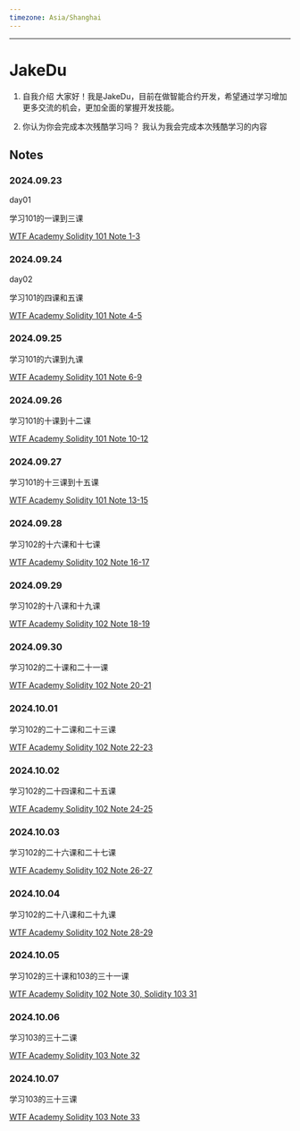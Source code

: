 ```yaml
---
timezone: Asia/Shanghai
---
```


---

# JakeDu

1. 自我介绍
  大家好！我是JakeDu，目前在做智能合约开发，希望通过学习增加更多交流的机会，更加全面的掌握开发技能。

2. 你认为你会完成本次残酷学习吗？
  我认为我会完成本次残酷学习的内容

## Notes

<!-- Content_START -->

### 2024.09.23

day01

学习101的一课到三课

[WTF Academy Solidity 101 Note 1-3](/content/JakeDu/01.md)
<br>

### 2024.09.24

day02

学习101的四课和五课

[WTF Academy Solidity 101 Note 4-5](/content/JakeDu/02.md)
<br>

### 2024.09.25

学习101的六课到九课

[WTF Academy Solidity 101 Note 6-9](/content/JakeDu/03.md)
<br>

### 2024.09.26

学习101的十课到十二课

[WTF Academy Solidity 101 Note 10-12](/content/JakeDu/04.md)
<br>

### 2024.09.27

学习101的十三课到十五课

[WTF Academy Solidity 101 Note 13-15](/content/JakeDu/05.md)
<br>

### 2024.09.28

学习102的十六课和十七课

[WTF Academy Solidity 102 Note 16-17](/content/JakeDu/06.md)
<br>

### 2024.09.29

学习102的十八课和十九课

[WTF Academy Solidity 102 Note 18-19](/content/JakeDu/07.md)
<br>

### 2024.09.30

学习102的二十课和二十一课

[WTF Academy Solidity 102 Note 20-21](/content/JakeDu/08.md)
<br>

### 2024.10.01

学习102的二十二课和二十三课

[WTF Academy Solidity 102 Note 22-23](/content/JakeDu/09.md)
<br>

### 2024.10.02

学习102的二十四课和二十五课

[WTF Academy Solidity 102 Note 24-25](/content/JakeDu/10.md)
<br>

### 2024.10.03

学习102的二十六课和二十七课

[WTF Academy Solidity 102 Note 26-27](/content/JakeDu/11.md)
<br>

### 2024.10.04

学习102的二十八课和二十九课

[WTF Academy Solidity 102 Note 28-29](/content/JakeDu/12.md)
<br>

### 2024.10.05

学习102的三十课和103的三十一课

[WTF Academy Solidity 102 Note 30, Solidity 103 31](/content/JakeDu/13.md)
<br>

### 2024.10.06

学习103的三十二课

[WTF Academy Solidity 103 Note 32](/content/JakeDu/14.md)
<br>

### 2024.10.07

学习103的三十三课

[WTF Academy Solidity 103 Note 33](/content/JakeDu/15.md)
<br>
<!-- Content_END -->
